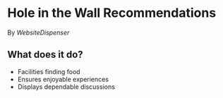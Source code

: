 # Hole in the Wall Recommendations

By _WebsiteDispenser_

## What does it do?

- Facilities finding food
- Ensures enjoyable experiences
- Displays dependable discussions
